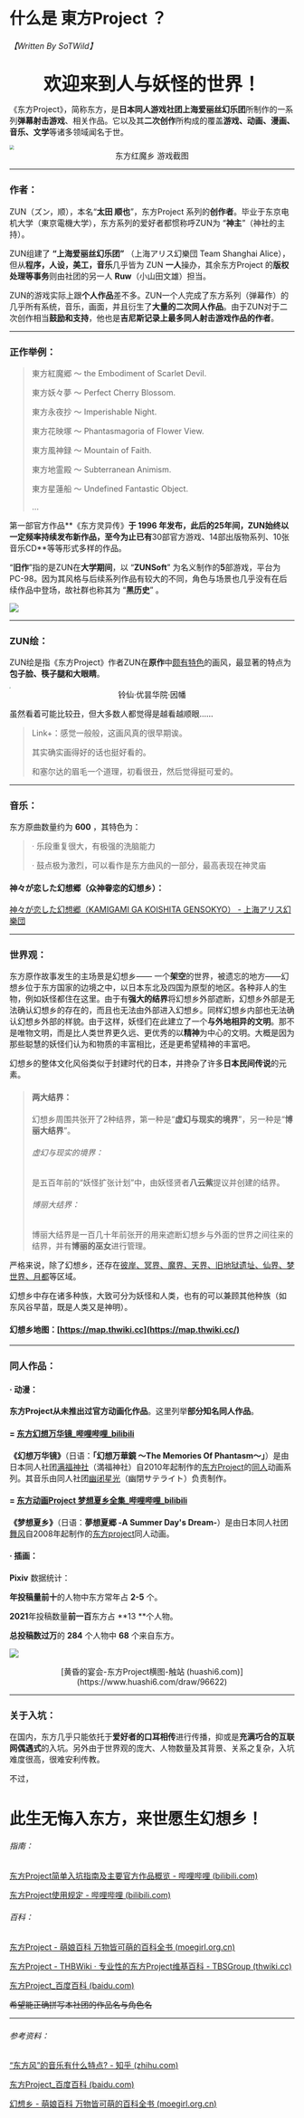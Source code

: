 # 什么是 東方Project ？

###### 【Written By SoTWild】



<center><b><font size = "6">欢迎来到人与妖怪的世界！</font></b></center>



《东方Project》，简称东方，是**日本同人游戏社团上海爱丽丝幻乐团**所制作的一系列**弹幕射击游戏**、相关作品。它以及其**二次创作**所构成的覆盖**游戏、动画、漫画、音乐、文学**等诸多领域闻名于世。

<img src="http://wiki.touhou8.com/uploads/201008/1281273858SnPKiD1U.jpg" style="zoom:50%;" />

<center>东方红魔乡 游戏截图</center>

------

### 作者：

ZUN（ズン，顺），本名“**太田 顺也**”，东方Project 系列的**创作者**。毕业于东京电机大学（東京電機大学），东方系列的爱好者都惯称呼ZUN为 “**神主**”（神社的主持）。

ZUN组建了 **“上海爱丽丝幻乐团”** （上海アリス幻樂団 Team Shanghai Alice），但从**程序，人设，美工，音乐**几乎皆为 ZUN **一人**操办，其余东方Project 的**版权处理等事务**则由社团的另一人 **Ruw**（小山田文雄）担当。

ZUN的游戏实际上跟**个人作品**差不多。ZUN一个人完成了东方系列（弹幕作）的几乎所有系统，音乐，画面，并且衍生了**大量的二次同人作品**。由于ZUN对于二次创作相当**鼓励和支持**，他也是**吉尼斯记录上最多同人射击游戏作品的作者**。

------

### 正作举例：

> 東方紅魔郷 〜 the Embodiment of Scarlet Devil.
>
> 東方妖々夢 〜 Perfect Cherry Blossom.
>
> 東方永夜抄 〜 Imperishable Night.
>
> 東方花映塚 〜 Phantasmagoria of Flower View.
>
> 東方風神録 〜 Mountain of Faith.
>
> 東方地霊殿 〜 Subterranean Animism.
>
> 東方星蓮船 〜 Undefined Fantastic Object.
>
> …

第一部官方作品**《东方灵异传》**于 **1996** 年发布，此后的25年间，**ZUN**始终以一定频率持续发布新作品，至今为止已有**30部官方游戏、14部出版物系列、10张音乐CD**等等形式多样的作品。

“**旧作**”指的是ZUN在**大学期间**，以 “**ZUNSoft**” 为名义制作的**5**部游戏，平台为PC-98。因为其风格与后续系列作品有较大的不同，角色与场景也几乎没有在后续作品中登场，故社群也称其为 “**黑历史**” 。

![](http://wiki.touhou8.com/uploads/201011/1290257451LHS5AW0L_s.jpg)

------

### ZUN绘：

ZUN绘是指《‌‌‌‌‌‌‌‌‌‌东方Project》作者ZUN在**原作**中<u>颇有特色</u>的画风，最显著的特点为**包子脸、筷子腿和大眼睛**。

<img src="https://i2.imgu.cc/images/2022/02/23/CIMbJ.png" style="zoom:15%;" />

<center>铃仙·优昙华院·因幡</center>

虽然看着可能比较丑，但大多数人都觉得是越看越顺眼……

> Link+：感觉一般般，这画风真的很早期诶。
>
> 其实确实画得好的话也挺好看的。
>
> 和塞尔达的眉毛一个道理，初看很丑，然后觉得挺可爱的。

------

### 音乐：

东方原曲数量约为 **600** ，其特色为：

> · 乐段重复很大，有极强的洗脑能力
>
> · 鼓点极为激烈，可以看作是东方曲风的一部分，最高表现在神灵庙

#### 神々が恋した幻想郷（众神眷恋的幻想乡）：

[神々が恋した幻想郷（KAMIGAMI GA KOISHITA GENSOKYO） - 上海アリス幻樂団](https://music.163.com/#/song?id=22636640)

------

### 世界观：

东方原作故事发生的主场景是幻想乡—— 一个**架空**的世界，被遗忘的地方——幻想乡位于东方国家的边境之中，以日本东北及四国为原型的地区。各种非人的生物，例如妖怪都住在这里。由于有**强大的结界**将幻想乡外部遮断，幻想乡外部是无法确认幻想乡的存在的，而且也无法由外部进入幻想乡。同样幻想乡内部也无法确认幻想乡外部的样貌。由于这样，妖怪们在此建立了一个**与外地相异的文明**。那不是唯物文明，而是比人类世界更久远、更优秀的以**精神**为中心的文明。大概是因为那些聪慧的妖怪们认为和物质的丰富相比，还是更希望精神的丰富吧。

幻想乡的整体文化风俗类似于封建时代的日本，并搀杂了许多**日本民间传说**的元素。

> #### 两大结界：
>
> 幻想乡周围共张开了2种结界，第一种是“**虚幻与现实的境界**”，另一种是“**博丽大结界**”。
>
> ###### 虚幻与现实的境界：
>
> 是五百年前的“妖怪扩张计划”中，由妖怪贤者**八云紫**提议并创建的结界。
>
> ###### 博丽大结界：
>
> 博丽大结界是一百几十年前张开的用来遮断幻想乡与外面的世界之间往来的结界，并有**博丽的巫女**进行管理。

严格来说，除了幻想乡，还存在<u>彼岸、冥界、魔界、天界、旧地狱遗址、仙界、梦世界、月都</u>等区域。

幻想乡中存在诸多种族，大致可分为妖怪和人类，也有的可以兼顾其他种族（如 东风谷早苗，既是人类又是神明）。

#### 幻想乡地图：[https://map.thwiki.cc](https://map.thwiki.cc/)

------

### 同人作品：

#### · 动漫：

**东方Project从未推出过官方动画化作品**。这里列举**部分知名同人作品**。

#### = [东方幻想万华镜_哔哩哔哩_bilibili](https://www.bilibili.com/video/av10681176/)

**《幻想万华镜》**（日语：**「幻想万華鏡 ～The Memories Of Phantasm～」**）是由日本同人社团[满福神社](https://zh.moegirl.org.cn/满福神社)（満福神社）自2010年起制作的[东方Project](https://zh.moegirl.org.cn/东方Project)的[同人](https://zh.moegirl.org.cn/同人)动画系列。其音乐由同人社团[幽闭星光](https://zh.moegirl.org.cn/幽闭星光)（幽閉サテライト）负责制作。



#### = [东方动画Project 梦想夏乡全集_哔哩哔哩_bilibili](https://www.bilibili.com/video/av46174996)

**《梦想夏乡》**（日语：**夢想夏郷 -A Summer Day's Dream-**）是由日本同人社团[舞风](https://zh.moegirl.org.cn/舞风)自2008年起制作的[东方project](https://zh.moegirl.org.cn/东方project)同人动画。



#### · 插画：

**Pixiv** 数据统计：

**年投稿量前十**的人物中东方常年占 **2-5** 个。

**2021**年投稿数量**前一百**东方占 **13 **个人物。

**总投稿数过万**的 **284** 个人物中 **68** 个来自东方。

![](https://img2.huashi6.com/images/resource/2015/10/14/5303187h1p0.jpg?imageMogr2/quality/100/interlace/1/thumbnail/700x)

<center>[黄昏的宴会-东方Project横图-触站 (huashi6.com)](https://www.huashi6.com/draw/96622)</center>

------

### 关于入坑：

在国内，东方几乎只能依托于**爱好者的口耳相传**进行传播，抑或是**充满巧合的互联网偶遇式**的入坑。另外由于世界观的庞大、人物数量及其背景、关系之复杂，入坑难度很高，很难安利传教。

不过，

# 此生无悔入东方，来世愿生幻想乡！



###### 指南：

[东方Project简单入坑指南及主要官方作品概览 - 哔哩哔哩 (bilibili.com)](https://www.bilibili.com/read/cv3925053/)

[东方Project使用规定 - 哔哩哔哩 (bilibili.com)](https://www.bilibili.com/read/cv6364137)

###### 百科：

[东方Project - 萌娘百科 万物皆可萌的百科全书 (moegirl.org.cn)](https://zh.moegirl.org.cn/东方PROJECT)

[东方Project - THBWiki · 专业性的东方Project维基百科 - TBSGroup (thwiki.cc)](https://thwiki.cc/东方Project)

[东方Project_百度百科 (baidu.com)](https://baike.baidu.com/item/东方Project/6217040)



~~希望能正确拼写本社团的作品名与角色名~~



------

###### 参考资料：

[“东方风”的音乐有什么特点? - 知乎 (zhihu.com)](https://www.zhihu.com/question/67100779)

[东方Project_百度百科 (baidu.com)](https://baike.baidu.com/item/东方Project/6217040)

[幻想乡 - 萌娘百科 万物皆可萌的百科全书 (moegirl.org.cn)](https://zh.moegirl.org.cn/幻想乡)